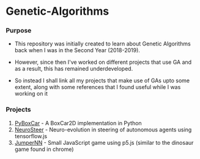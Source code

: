 # Genetic-Algorithms

### Purpose
* This repository was initially created to learn about Genetic Algorithms back when I was in the Second Year (2018-2019).

* However, since then I've worked on different projects that use GA and as a result, this has remained underdeveloped.

* So instead I shall link all my projects that make use of GAs upto some extent, along with some references that I found useful while I was working on it

### Projects
1. [PyBoxCar](https://github.com/kad99kev/PyBoxCar) - A BoxCar2D implementation in Python
2. [NeuroSteer](https://github.com/kad99kev/NeuroSteer) - Neuro-evolution in steering of autonomous agents using tensorflow.js
3. [JumperNN](https://github.com/kad99kev/Jumper-NN) - Small JavaScript game using p5.js (similar to the dinosaur game found in chrome)
